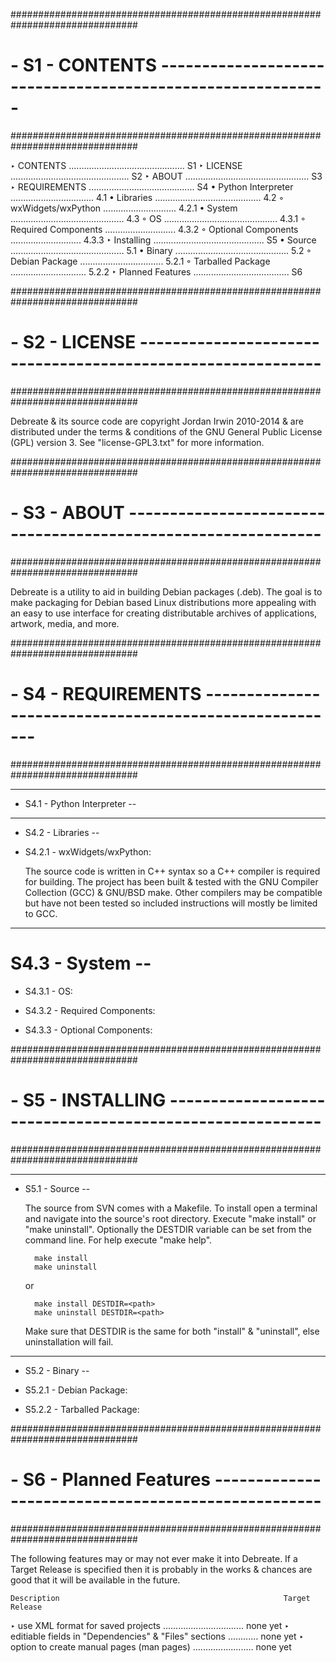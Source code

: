 
###############################################################################
# - S1 - CONTENTS ----------------------------------------------------------- #
###############################################################################

‣ CONTENTS .............................................. S1
‣ LICENSE ............................................... S2
‣ ABOUT ................................................. S3
‣ REQUIREMENTS .......................................... S4
  • Python Interpreter ................................. 4.1
  • Libraries .......................................... 4.2
    ◦ wxWidgets/wxPython ............................. 4.2.1
  • System ............................................. 4.3
    ◦ OS ............................................. 4.3.1
    ◦ Required Components ............................ 4.3.2
    ◦ Optional Components ............................ 4.3.3
‣ Installing ............................................ S5
  • Source ............................................. 5.1
  • Binary ............................................. 5.2
    ◦ Debian Package ................................. 5.2.1
    ◦ Tarballed Package .............................. 5.2.2
‣ Planned Features ...................................... S6
  
  
###############################################################################
# - S2 - LICENSE ------------------------------------------------------------ #
###############################################################################
  
  Debreate & its source code are copyright Jordan Irwin 2010-2014 & are
  distributed under the terms & conditions of the GNU General Public
  License (GPL) version 3. See "license-GPL3.txt" for more information.
  
  
###############################################################################
# - S3 - ABOUT -------------------------------------------------------------- #
###############################################################################
  
  Debreate is a utility to aid in building Debian packages (.deb). The goal is
  to make packaging for Debian based Linux distributions more appealing with an
  easy to use interface for creating distributable archives of applications,
  artwork, media, and more.
  
  
###############################################################################
# - S4 - REQUIREMENTS ------------------------------------------------------- #
###############################################################################
  
_______________________________________________________________________________
- S4.1 - Python Interpreter --
  

_______________________________________________________________________________
- S4.2 - Libraries --
  
- S4.2.1 - wxWidgets/wxPython:
  
  The source code is written in C++ syntax so a C++ compiler is required for
  building. The project has been built & tested with the GNU Compiler
  Collection (GCC) & GNU/BSD make. Other compilers may be compatible but have
  not been tested so included instructions will mostly be limited to GCC.
  
  
_______________________________________________________________________________
# S4.3 - System --
  
- S4.3.1 - OS:
  
  
- S4.3.2 - Required Components:
  
  
- S4.3.3 - Optional Components:
  
  
  
###############################################################################
# - S5 - INSTALLING --------------------------------------------------------- #
###############################################################################
  
_______________________________________________________________________________
- S5.1 - Source --
  
  The source from SVN comes with a Makefile. To install open a terminal and
  navigate into the source's root directory. Execute "make install" or "make
  uninstall". Optionally the DESTDIR variable can be set from the command line.
  For help execute "make help".
  
  		make install
  		make uninstall
  
  or
  
  		make install DESTDIR=<path>
  		make uninstall DESTDIR=<path>
  
  Make sure that DESTDIR is the same for both "install" & "uninstall", else
  uninstallation will fail.
  
_______________________________________________________________________________
- S5.2 - Binary --
  
- S5.2.1 - Debian Package:
  
  
- S5.2.2 - Tarballed Package:
  
  
###############################################################################
# - S6 - Planned Features --------------------------------------------------- #
###############################################################################
  
  The following features may or may not ever make it into Debreate. If a Target
  Release is specified then it is probably in the works & chances are good that
  it will be available in the future.
  
    Description                                                  Target Release
  ‣ use XML format for saved projects ................................ none yet
  ‣ editiable fields in "Dependencies" & "Files" sections ............ none yet
  ‣ option to create manual pages (man pages) ........................ none yet
  